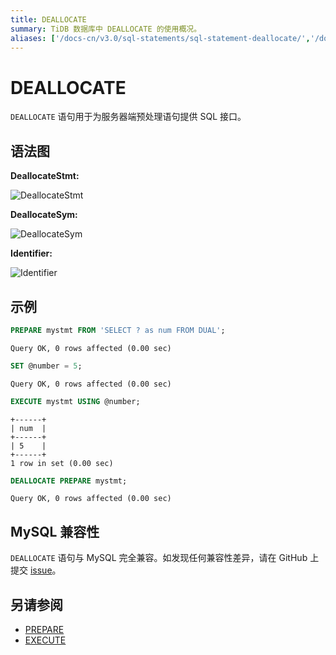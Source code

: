 ```yaml
---
title: DEALLOCATE
summary: TiDB 数据库中 DEALLOCATE 的使用概况。
aliases: ['/docs-cn/v3.0/sql-statements/sql-statement-deallocate/','/docs-cn/v3.0/reference/sql/statements/deallocate/']
---
```


# DEALLOCATE

`DEALLOCATE` 语句用于为服务器端预处理语句提供 SQL 接口。

## 语法图

**DeallocateStmt:**

![DeallocateStmt](https://download.pingcap.com/images/docs-cn/sqlgram/DeallocateStmt.png)

**DeallocateSym:**

![DeallocateSym](https://download.pingcap.com/images/docs-cn/sqlgram/DeallocateSym.png)

**Identifier:**

![Identifier](https://download.pingcap.com/images/docs-cn/sqlgram/Identifier.png)

## 示例


```sql
PREPARE mystmt FROM 'SELECT ? as num FROM DUAL';
```

```
Query OK, 0 rows affected (0.00 sec)
```


```sql
SET @number = 5;
```

```
Query OK, 0 rows affected (0.00 sec)
```


```sql
EXECUTE mystmt USING @number;
```

```
+------+
| num  |
+------+
| 5    |
+------+
1 row in set (0.00 sec)
```


```sql
DEALLOCATE PREPARE mystmt;
```

```
Query OK, 0 rows affected (0.00 sec)
```

## MySQL 兼容性

`DEALLOCATE` 语句与 MySQL 完全兼容。如发现任何兼容性差异，请在 GitHub 上提交 [issue](https://github.com/pingcap/tidb/issues/new/choose)。

## 另请参阅

* [PREPARE](/sql-statements/sql-statement-prepare.md)
* [EXECUTE](/sql-statements/sql-statement-execute.md)
